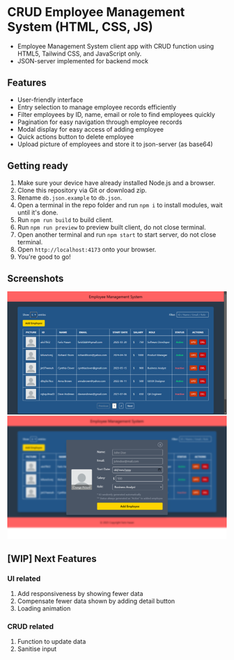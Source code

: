# CRUD Employee Management System (HTML, CSS, JS)

* Employee Management System client app with CRUD function using HTML5, Tailwind CSS, and JavaScript only.
* JSON-server implemented for backend mock

## Features

* User-friendly interface
* Entry selection to manage employee records efficiently
* Filter employees by ID, name, email or role to find employees quickly
* Pagination for easy navigation through employee records
* Modal display for easy access of adding employee
* Quick actions button to delete employee
* Upload picture of employees and store it to json-server (as base64)

## Getting ready

1. Make sure your device have already installed Node.js and a browser.
2. Clone this repository via Git or download zip.
3. Rename `db.json.example` to `db.json`.
4. Open a terminal in the repo folder and run `npm i` to install modules, wait until it's done.
5. Run `npm run build` to build client.
6. Run `npm run preview` to preview built client, do not close terminal.
7. Open another terminal and run `npm start` to start server, do not close terminal.
8. Open `http://localhost:4173` onto your browser.
9. You're good to go!

## Screenshots

![pic](screenshots/screenshot-1.png)
![pic](screenshots/screenshot-2.png)

## [WIP] Next Features

### UI related

1. Add responsiveness by showing fewer data
2. Compensate fewer data shown by adding detail button
3. Loading animation

### CRUD related

1. Function to update data
2. Sanitise input
